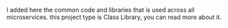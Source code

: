 I added here the common code and libraries that is used across all microservices. this project type is Class Library, you can read more about it.